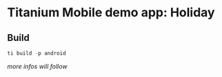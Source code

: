 # Titanium Mobile demo app: Holiday

## Build

```js
ti build -p android
```

_more infos will follow_
